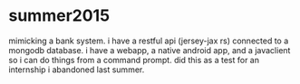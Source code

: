 # summer2015

mimicking a bank system.
i have a restful api (jersey-jax rs) connected to a mongodb database.
i have a webapp, a native android app, and a javaclient so i can do things from a command prompt.
did this as a test for an internship i abandoned last summer.
